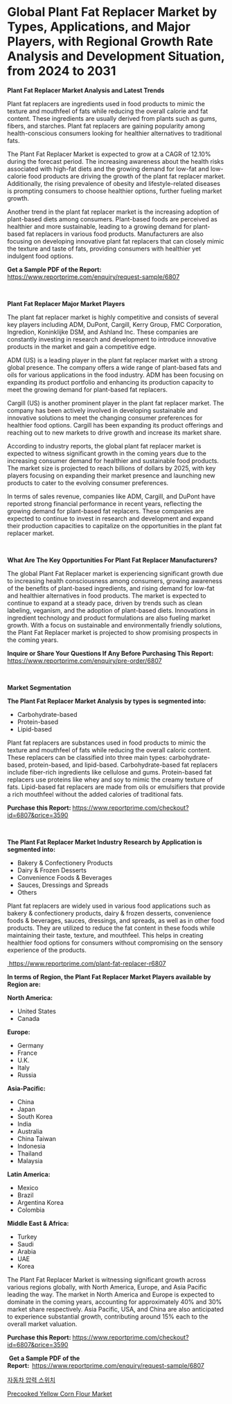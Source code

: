 <p><h1>Global Plant Fat Replacer Market by Types, Applications, and Major Players, with Regional Growth Rate Analysis and Development Situation, from 2024 to 2031</h1></p><p><strong>Plant Fat Replacer Market Analysis and Latest Trends</strong></p>
<p><p>Plant fat replacers are ingredients used in food products to mimic the texture and mouthfeel of fats while reducing the overall calorie and fat content. These ingredients are usually derived from plants such as gums, fibers, and starches. Plant fat replacers are gaining popularity among health-conscious consumers looking for healthier alternatives to traditional fats.</p><p>The Plant Fat Replacer Market is expected to grow at a CAGR of 12.10% during the forecast period. The increasing awareness about the health risks associated with high-fat diets and the growing demand for low-fat and low-calorie food products are driving the growth of the plant fat replacer market. Additionally, the rising prevalence of obesity and lifestyle-related diseases is prompting consumers to choose healthier options, further fueling market growth.</p><p>Another trend in the plant fat replacer market is the increasing adoption of plant-based diets among consumers. Plant-based foods are perceived as healthier and more sustainable, leading to a growing demand for plant-based fat replacers in various food products. Manufacturers are also focusing on developing innovative plant fat replacers that can closely mimic the texture and taste of fats, providing consumers with healthier yet indulgent food options.</p></p>
<p><strong>Get a Sample PDF of the Report:&nbsp;</strong> <a href="https://www.reportprime.com/enquiry/request-sample/6807">https://www.reportprime.com/enquiry/request-sample/6807</a></p>
<p>&nbsp;</p>
<p><strong>Plant Fat Replacer Major Market Players</strong></p>
<p><p>The plant fat replacer market is highly competitive and consists of several key players including ADM, DuPont, Cargill, Kerry Group, FMC Corporation, Ingredion, Koninklijke DSM, and Ashland Inc. These companies are constantly investing in research and development to introduce innovative products in the market and gain a competitive edge.</p><p>ADM (US) is a leading player in the plant fat replacer market with a strong global presence. The company offers a wide range of plant-based fats and oils for various applications in the food industry. ADM has been focusing on expanding its product portfolio and enhancing its production capacity to meet the growing demand for plant-based fat replacers.</p><p>Cargill (US) is another prominent player in the plant fat replacer market. The company has been actively involved in developing sustainable and innovative solutions to meet the changing consumer preferences for healthier food options. Cargill has been expanding its product offerings and reaching out to new markets to drive growth and increase its market share.</p><p>According to industry reports, the global plant fat replacer market is expected to witness significant growth in the coming years due to the increasing consumer demand for healthier and sustainable food products. The market size is projected to reach billions of dollars by 2025, with key players focusing on expanding their market presence and launching new products to cater to the evolving consumer preferences.</p><p>In terms of sales revenue, companies like ADM, Cargill, and DuPont have reported strong financial performance in recent years, reflecting the growing demand for plant-based fat replacers. These companies are expected to continue to invest in research and development and expand their production capacities to capitalize on the opportunities in the plant fat replacer market.</p></p>
<p>&nbsp;</p>
<p><strong>What Are The Key Opportunities For Plant Fat Replacer Manufacturers?</strong></p>
<p><p>The global Plant Fat Replacer market is experiencing significant growth due to increasing health consciousness among consumers, growing awareness of the benefits of plant-based ingredients, and rising demand for low-fat and healthier alternatives in food products. The market is expected to continue to expand at a steady pace, driven by trends such as clean labeling, veganism, and the adoption of plant-based diets. Innovations in ingredient technology and product formulations are also fueling market growth. With a focus on sustainable and environmentally friendly solutions, the Plant Fat Replacer market is projected to show promising prospects in the coming years.</p></p>
<p><strong>Inquire or Share Your Questions If Any Before Purchasing This Report:</strong> <a href="https://www.reportprime.com/enquiry/pre-order/6807">https://www.reportprime.com/enquiry/pre-order/6807</a></p>
<p>&nbsp;</p>
<p><strong>Market Segmentation</strong></p>
<p><strong>The Plant Fat Replacer Market Analysis by types is segmented into:</strong></p>
<p><ul><li>Carbohydrate-based</li><li>Protein-based</li><li>Lipid-based</li></ul></p>
<p><p>Plant fat replacers are substances used in food products to mimic the texture and mouthfeel of fats while reducing the overall caloric content. These replacers can be classified into three main types: carbohydrate-based, protein-based, and lipid-based. Carbohydrate-based fat replacers include fiber-rich ingredients like cellulose and gums. Protein-based fat replacers use proteins like whey and soy to mimic the creamy texture of fats. Lipid-based fat replacers are made from oils or emulsifiers that provide a rich mouthfeel without the added calories of traditional fats.</p></p>
<p><strong>Purchase this Report:&nbsp;</strong><a href="https://www.reportprime.com/checkout?id=6807&price=3590">https://www.reportprime.com/checkout?id=6807&price=3590</a></p>
<p>&nbsp;</p>
<p><strong>The Plant Fat Replacer Market Industry Research by Application is segmented into:</strong></p>
<p><ul><li>Bakery & Confectionery Products</li><li>Dairy & Frozen Desserts</li><li>Convenience Foods & Beverages</li><li>Sauces, Dressings and Spreads</li><li>Others</li></ul></p>
<p><p>Plant fat replacers are widely used in various food applications such as bakery & confectionery products, dairy & frozen desserts, convenience foods & beverages, sauces, dressings, and spreads, as well as in other food products. They are utilized to reduce the fat content in these foods while maintaining their taste, texture, and mouthfeel. This helps in creating healthier food options for consumers without compromising on the sensory experience of the products.</p></p>
<p><a href="https://www.reportprime.com/plant-fat-replacer-r6807">&nbsp;https://www.reportprime.com/plant-fat-replacer-r6807</a></p>
<p><strong>In terms of Region, the Plant Fat Replacer Market Players available by Region are:</strong></p>
<p>
    <p> <strong> North America: </strong>
        <ul>
            <li>United States</li>
            <li>Canada</li>
        </ul>
        </p> 
    <p> <strong> Europe: </strong>
        <ul>
            <li>Germany</li>
            <li>France</li>
            <li>U.K.</li>
            <li>Italy</li>
            <li>Russia</li>
        </ul>
        </p> 
    <p> <strong> Asia-Pacific: </strong>
        <ul>
            <li>China</li>
            <li>Japan</li>
            <li>South Korea</li>
            <li>India</li>
            <li>Australia</li>
            <li>China Taiwan</li>
            <li>Indonesia</li>
            <li>Thailand</li>
            <li>Malaysia</li>
        </ul>
        </p> 
    <p> <strong> Latin America: </strong>
        <ul>
            <li>Mexico</li>
            <li>Brazil</li>
            <li>Argentina Korea</li>
            <li>Colombia</li>
        </ul>
        </p> 
    <p> <strong> Middle East & Africa: </strong>
        <ul>
            <li>Turkey</li>
            <li>Saudi</li>
            <li>Arabia</li>
            <li>UAE</li>
            <li>Korea</li>
        </ul>
    </p>
    </p>
<p><p>The Plant Fat Replacer Market is witnessing significant growth across various regions globally, with North America, Europe, and Asia Pacific leading the way. The market in North America and Europe is expected to dominate in the coming years, accounting for approximately 40% and 30% market share respectively. Asia Pacific, USA, and China are also anticipated to experience substantial growth, contributing around 15% each to the overall market valuation.</p></p>
<p><strong>Purchase this Report: </strong><a href="https://www.reportprime.com/checkout?id=6807&price=3590">https://www.reportprime.com/checkout?id=6807&price=3590</a></p>
<p>&nbsp;<strong>Get a Sample PDF of the Report:&nbsp;&nbsp;</strong><a href="https://www.reportprime.com/enquiry/request-sample/6807">https://www.reportprime.com/enquiry/request-sample/6807</a></p>
<p><strong></strong></p>
<p><p><a href="https://github.com/laholand/Market-Research-Report-List-3/blob/main/865927618373.md">자동차 압력 스위치</a></p><p><a href="https://github.com/JameTravis/Market-Research-Report-List-4/blob/main/precooked-yellow-corn-flour-market.md">Precooked Yellow Corn Flour Market</a></p></p>